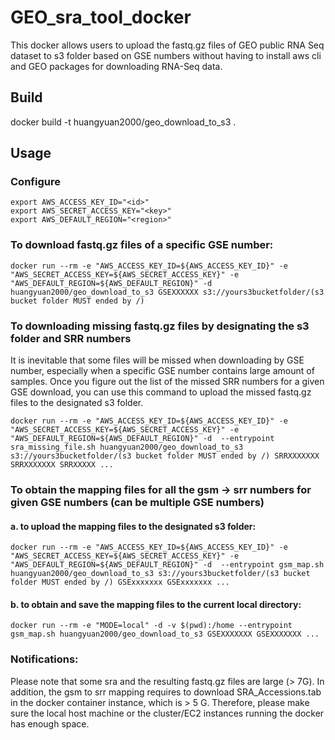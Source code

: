 # GEO_sra_tool_docker
This docker allows users to upload the fastq.gz files of GEO public RNA Seq dataset to s3 folder based on GSE numbers without having to install aws cli and GEO packages for downloading RNA-Seq data. 

## Build 
docker build -t huangyuan2000/geo_download_to_s3 .

## Usage 
### Configure

```
export AWS_ACCESS_KEY_ID="<id>"
export AWS_SECRET_ACCESS_KEY="<key>"
export AWS_DEFAULT_REGION="<region>"
```
### To download fastq.gz files of a specific GSE number:
```
docker run --rm -e "AWS_ACCESS_KEY_ID=${AWS_ACCESS_KEY_ID}" -e "AWS_SECRET_ACCESS_KEY=${AWS_SECRET_ACCESS_KEY}" -e "AWS_DEFAULT_REGION=${AWS_DEFAULT_REGION}" -d huangyuan2000/geo_download_to_s3 GSEXXXXXX s3://yours3bucketfolder/(s3 bucket folder MUST ended by /) 
```

### To downloading missing fastq.gz files by designating the s3 folder and SRR numbers
It is inevitable that some files will be missed when downloading by GSE number, especially when a specific GSE number contains large amount of samples. Once you figure out the list of the missed SRR numbers for a given GSE download, you can use this command to upload the missed fastq.gz files to the designated s3 folder.
 
```
docker run --rm -e "AWS_ACCESS_KEY_ID=${AWS_ACCESS_KEY_ID}" -e "AWS_SECRET_ACCESS_KEY=${AWS_SECRET_ACCESS_KEY}" -e "AWS_DEFAULT_REGION=${AWS_DEFAULT_REGION}" -d  --entrypoint sra_missing_file.sh huangyuan2000/geo_download_to_s3 s3://yours3bucketfolder/(s3 bucket folder MUST ended by /) SRRXXXXXXX SRRXXXXXXX SRRXXXXX ...
```

### To obtain the mapping files for all the gsm -> srr numbers for given GSE numbers (can be multiple GSE numbers)

#### a. to upload the mapping files to the designated s3 folder:
```
docker run --rm -e "AWS_ACCESS_KEY_ID=${AWS_ACCESS_KEY_ID}" -e "AWS_SECRET_ACCESS_KEY=${AWS_SECRET_ACCESS_KEY}" -e "AWS_DEFAULT_REGION=${AWS_DEFAULT_REGION}" -d  --entrypoint gsm_map.sh huangyuan2000/geo_download_to_s3 s3://yours3bucketfolder/(s3 bucket folder MUST ended by /) GSExxxxxxx GSExxxxxxx ...
```
  
#### b. to obtain and save the mapping files to the current local directory:
```
docker run --rm -e "MODE=local" -d -v $(pwd):/home --entrypoint gsm_map.sh huangyuan2000/geo_download_to_s3 GSEXXXXXXX GSEXXXXXXX ...
```

### Notifications:
Please note that some sra and the resulting fastq.gz files are large (> 7G). In addition, the gsm to srr mapping requires to download SRA_Accessions.tab in the docker container instance, which is > 5 G. Therefore, please make sure the local host machine or the cluster/EC2 instances running the docker has enough space. 
